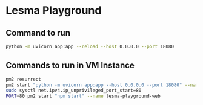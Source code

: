 # Lesma Playground

## Command to run
```bash
python -m uvicorn app:app --reload --host 0.0.0.0 --port 18080
```

## Commands to run in VM Instance
```bash
pm2 resurrect
pm2 start "python -m uvicorn app:app --host 0.0.0.0 --port 18080" --name lesma-playground
sudo sysctl net.ipv4.ip_unprivileged_port_start=80
PORT=80 pm2 start "npm start" --name lesma-playground-web
```